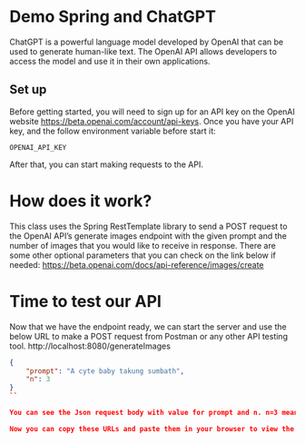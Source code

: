 # Demo Spring and ChatGPT
ChatGPT is a powerful language model developed by OpenAI that can be used to generate human-like text. 
The OpenAI API allows developers to access the model and use it in their own applications. 

## Set up
Before getting started, you will need to sign up for an API key on the OpenAI website
https://beta.openai.com/account/api-keys.
Once you have your API key, and the follow environment variable before start it:
```
OPENAI_API_KEY
```

After that, you can start making requests to the API.

# How does it work?
This class uses the Spring RestTemplate library to send a POST request to the OpenAI API’s generate images endpoint with the given prompt and the number of images that you would like to receive in response. There are some other optional parameters that you can check on the link below if needed: https://beta.openai.com/docs/api-reference/images/create

# Time to test our API 
Now that we have the endpoint ready, we can start the server and use the below URL to make a POST request from Postman or any other API testing tool.
http://localhost:8080/generateImages
```json
{
    "prompt": "A cyte baby takung sumbath",
    "n": 3
}
``

You can see the Json request body with value for prompt and n. n=3 means that we would receive 5 generated images in response. And we do receive 3 image URLs related to the prompt text that we just sent.

Now you can copy these URLs and paste them in your browser to view the actual images.